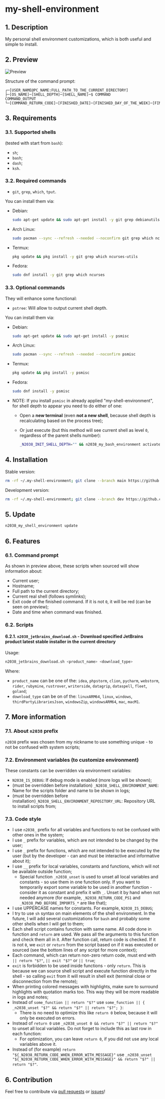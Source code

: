 # my-shell-environment

## 1. Description

My personal shell environment customizations, which is both useful and simple to install.

## 2. Preview

![Preview](./.readme_images/preview.png)

Structure of the command prompt:

```plaintext
┌─[USER_NAME@PC_NAME:FULL_PATH_TO_THE_CURRENT_DIRECTORY]
├─[OS_NAME]─[SHELL_DEPTH]─[SHELL_NAME]─$ COMMAND
COMMAND_OUTPUT
└─[COMMAND_RETURN_CODE]─[FINISHED_DATE]─[FINISHED_DAY_OF_THE_WEEK]─[FINISHED_TIME]
```

## 3. Requirements

### 3.1. Supported shells

(tested with start from `bash`):

- `sh`;
- `bash`;
- `dash`;
- `ksh`.

### 3.2. Required commands

- `git`, `grep`, `which`, `tput`.

You can install them via:

- Debian:

    ```sh
    sudo apt-get update && sudo apt-get install -y git grep debianutils ncurses-bin
    ```

- Arch Linux:

    ```sh
    sudo pacman --sync --refresh --needed --noconfirm git grep which ncurses
    ```

- Termux:

    ```sh
    pkg update && pkg install -y git grep which ncurses-utils
    ```

- Fedora:

    ```sh
    sudo dnf install -y git grep which ncurses
    ```

### 3.3. Optional commands

They will enhance some functional:

- `pstree`: Will allow to output current shell depth.

You can install them via:

- Debian:

    ```sh
    sudo apt-get update && sudo apt-get install -y psmisc
    ```

- Arch Linux:

    ```sh
    sudo pacman --sync --refresh --needed --noconfirm psmisc
    ```

- Termux:

    ```sh
    pkg update && pkg install -y psmisc
    ```

- Fedora:

    ```sh
    sudo dnf install -y psmisc
    ```

- NOTE: If you install `psmisc` in already applied "my-shell-environment", for shell depth to appear you need to do either of one:

    - Open a **new terminal** (even **not a new shell**, because shell depth is recalculating based on the process tree);
    - Or just execute (but this method will see current shell as level `0`, regardless of the parent shells number):

        ```sh
        _N2038_INIT_SHELL_DEPTH="" && n2038_my_bash_environment activate
        ```

## 4. Installation

Stable version:

```sh
rm -rf ~/.my-shell-environment; git clone --branch main https://github.com/Nikolai2038/my-shell-environment.git ~/.my-shell-environment && . ~/.my-shell-environment/n2038_my_shell_environment.sh && n2038_my_shell_environment install; rm -rf ~/.my-shell-environment
```

Development version:

```sh
rm -rf ~/.my-shell-environment; git clone --branch dev https://github.com/Nikolai2038/my-shell-environment.git ~/.my-shell-environment && . ~/.my-shell-environment/n2038_my_shell_environment.sh && n2038_my_shell_environment --dev install; rm -rf ~/.my-shell-environment
```

## 5. Update

```bash
n2038_my_shell_environment update
```

## 6. Features

### 6.1. Command prompt

As shown in preview above, these scripts when sourced will show information about:

- Current user;
- Hostname;
- Full path to the current directory;
- Current real shell (follows symlinks);
- Exit code of the finished command. If it is not `0`, it will be red (can be seen on preview);
- Date and time when command was finished.

### 6.2. Scripts

#### 6.2.1. `n2038_jetbrains_download.sh` - Download specified JetBrains product latest stable installer in the current directory

Usage:

```sh
n2038_jetbrains_download.sh <product_name> <download_type>
```

Where:

- `product_name` can be one of the: `idea`, `phpstorm`, `clion`, `pycharm`, `webstorm`, `rider`, `rubymine`, `rustrover`, `writerside`, `datagrip`, `dataspell`, `fleet`, `goland`;
- `download_type` can be on of the: `linuxARM64`, `linux`, `windows`, `thirdPartyLibrariesJson`, `windowsZip`, `windowsARM64`, `mac`, `macM1`.

## 7. More information

### 7.1. About `n2038` prefix

`n2038` prefix was chosen from my nickname to use something unique - to not be confused with system scripts;

### 7.2. Environment variables (to customize environment)

These constants can be overridden via environment variables:

- `N2038_IS_DEBUG`: If debug mode is enabled (more logs will be shown);
- (must be overridden before installation) `_N2038_SHELL_ENVIRONMENT_NAME`: Name for the scripts folder and name to be shown in logs;
- (must be overridden before installation)`_N2038_SHELL_ENVIRONMENT_REPOSITORY_URL`: Repository URL to install scripts from;

### 7.3. Code style

- I use `n2038_` prefix for all variables and functions to not be confused with other ones in the system;
- I use `_` prefix for variables, which are not intended to be changed by the user;
- I use `_` prefix for functions, which are not intended to be executed by the user (but by the developer - can and must be interactive and informative about it);
- I use `__` prefix for local variables, constants and functions, which will not be available outside function;
    - Special function `_n2038_unset` is used to unset all local variables and constants - so use them in one function only. If you want to temporarily export some variable to be used in another function - consider it as constant and prefix it with `_`. Unset it by hand when not needed anymore (for example, `_N2038_RETURN_CODE_PS1` and `_N2038_PWD_BEFORE_IMPORTS_*` are like that);
- I use UPPERCASE names for constants. For example, `N2038_IS_DEBUG`;
- I try to use `sh` syntax on main elements of the shell environment. In the future, I will add several customizations for `bash` and probably some other shells when I will get to them;
- Each shell script contains function with same name. All code done in function and `return` are used. We pass all the arguments to this function and check them all in it. After function call, return code is checked. If it is not `0`, we `exit` or `return` from the script based on if it was executed or sourced (see the bottom lines of any script for more context);
- Each command, which can return non-zero return code, must end with `|| return "$?"`, `|| exit "$?"` or `|| true`;
- `exit` is forbidden to be used inside functions - only `return`. This is because we can source shell script and execute function directly in the shell - so calling `exit` from it will result in shell exit (terminal close or disconnection from the remote);
- When printing colored messages with highlights, make sure to surround highlights with quotation marks too. This way they will be more readable in logs and notes;
- Instead of `some_function || return "$?"` use `some_function || { _n2038_unset "$?" && return "$?" || return "$?"; }`:
    - There is no need to optimize this like `return 0` below, because it will only be executed on errors.
- Instead of `return 0` use `_n2038_unset 0 && return "$?" || return "$?"` to unset all local variables. Do not forget to include this as last row in each function:
    - For optimization, you can leave `return 0`, if you did not use any local variables above it.
- Instead of (for example) `return "${_N2038_RETURN_CODE_WHEN_ERROR_WITH_MESSAGE}"` use `_n2038_unset "${_N2038_RETURN_CODE_WHEN_ERROR_WITH_MESSAGE}" && return "$?" || return "$?"`.

## 6. Contribution

Feel free to contribute via [pull requests](https://github.com/Nikolai2038/my-shell-environment/pulls) or [issues](https://github.com/Nikolai2038/my-shell-environment/issues)!
